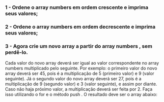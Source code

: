 ### 1 - Ordene o array numbers em ordem crescente e imprima seus valores;

### 2 - Ordene o array numbers em ordem decrescente e imprima seus valores;

### 3 - Agora crie um novo array a partir do array numbers , sem perdê-lo. 
Cada valor do novo array deverá ser igual ao valor correspondente 
no array numbers multiplicado pelo seguinte. Por exemplo: o primeiro valor
do novo array deverá ser 45, pois é a multiplicação de 5 (primeiro valor) e 9 
(valor seguinte). Já o segundo valor do novo array deverá ser 27, pois é a multiplicação de 9 
(segundo valor) e 3 (valor seguinte), e assim por diante. Caso não haja próximo valor, a multiplicação 
deverá ser feita por 2. Faça isso utilizando o for e o método push . O resultado deve ser o array abaixo:
